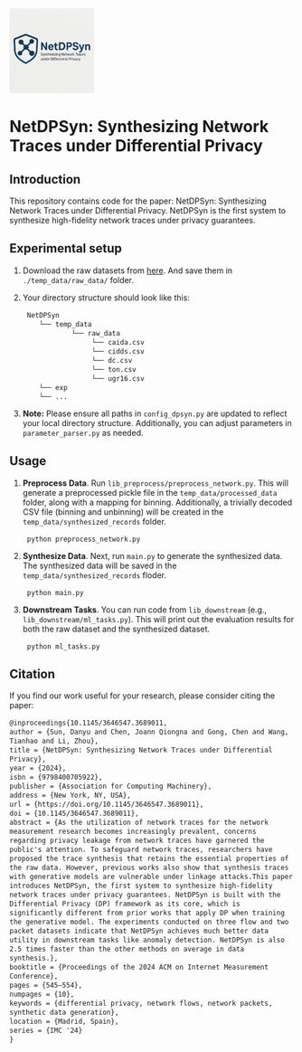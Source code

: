<img src="netdpsyn-logo.png" alt="Project Logo" width="150">

# NetDPSyn: Synthesizing Network Traces under Differential Privacy

## Introduction

This repository contains code for the paper: NetDPSyn: Synthesizing Network Traces under Differential Privacy. NetDPSyn is the first system to synthesize high-fidelity network traces under privacy guarantees.

## Experimental setup

1. Download the raw datasets from [here](https://drive.google.com/drive/folders/1MHRJxLhnJWZln8XBCon9UrN_EwVj14BE). And save them in `./temp_data/raw_data/` folder.

2. Your directory structure should look like this:

        NetDPSyn
           └── temp_data
                   └── raw_data
                        └── caida.csv
                        └── cidds.csv
                        └── dc.csv
                        └── ton.csv
                        └── ugr16.csv
           └── exp
           └── ...

4. **Note:** Please ensure all paths in `config_dpsyn.py` are updated to reflect your local directory structure. Additionally, you can adjust parameters in `parameter_parser.py` as needed.


## Usage

1. **Preprocess Data**. Run `lib_preprocess/preprocess_network.py`. This will generate a preprocessed pickle file in the `temp_data/processed_data` folder, along with a mapping for binning. Additionally, a trivially decoded CSV file (binning and unbinning) will be created in the `temp_data/synthesized_records` folder.

        python preprocess_network.py


2. **Synthesize Data**. Next, run `main.py` to generate the synthesized data. The synthesized data will be saved in the `temp_data/synthesized_records` floder.

        python main.py


3. **Downstream Tasks**. You can run code from `lib_downstream` (e.g., `lib_downstream/ml_tasks.py`). This will print out the evaluation results for both the raw dataset and the synthesized dataset.

        python ml_tasks.py


## Citation
If you find our work useful for your research, please consider citing the paper: 
```
@inproceedings{10.1145/3646547.3689011,
author = {Sun, Danyu and Chen, Joann Qiongna and Gong, Chen and Wang, Tianhao and Li, Zhou},
title = {NetDPSyn: Synthesizing Network Traces under Differential Privacy},
year = {2024},
isbn = {9798400705922},
publisher = {Association for Computing Machinery},
address = {New York, NY, USA},
url = {https://doi.org/10.1145/3646547.3689011},
doi = {10.1145/3646547.3689011},
abstract = {As the utilization of network traces for the network measurement research becomes increasingly prevalent, concerns regarding privacy leakage from network traces have garnered the public's attention. To safeguard network traces, researchers have proposed the trace synthesis that retains the essential properties of the raw data. However, previous works also show that synthesis traces with generative models are vulnerable under linkage attacks.This paper introduces NetDPSyn, the first system to synthesize high-fidelity network traces under privacy guarantees. NetDPSyn is built with the Differential Privacy (DP) framework as its core, which is significantly different from prior works that apply DP when training the generative model. The experiments conducted on three flow and two packet datasets indicate that NetDPSyn achieves much better data utility in downstream tasks like anomaly detection. NetDPSyn is also 2.5 times faster than the other methods on average in data synthesis.},
booktitle = {Proceedings of the 2024 ACM on Internet Measurement Conference},
pages = {545–554},
numpages = {10},
keywords = {differential privacy, network flows, network packets, synthetic data generation},
location = {Madrid, Spain},
series = {IMC '24}
}
```


